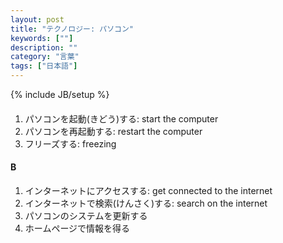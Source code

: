 ```yaml
---
layout: post
title: "テクノロジー: パソコン"
keywords: [""]
description: ""
category: "言葉"
tags: ["日本語"]
---
```

{% include JB/setup %}

####
1. パソコンを起動(きどう)する: start the computer
2. パソコンを再起動する: restart the computer
3. フリーズする: freezing


#### B
1. インターネットにアクセスする: get connected to the internet
2. インターネットで検索(けんさく)する: search on the internet
3. パソコンのシステムを更新する
3. ホームページで情報を得る


